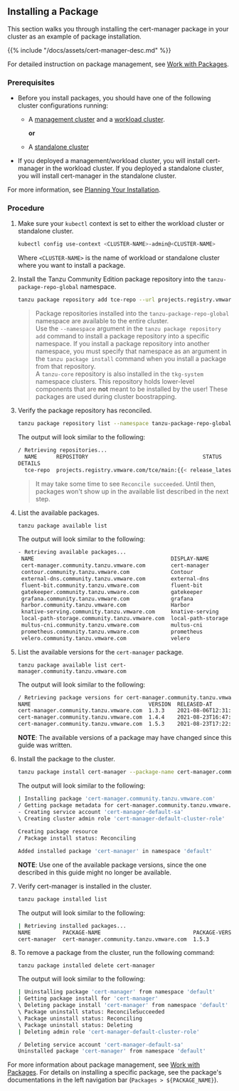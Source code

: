 ## Installing a Package

This section walks you through installing the cert-manager package in your cluster as an example of package installation.

{{% include "/docs/assets/cert-manager-desc.md" %}}

For detailed instruction on package management, see [Work with Packages](../package-management).

### Prerequisites

- Before you install packages, you should have one of the following cluster configurations running:

  - A [management cluster](https://tanzucommunityedition.io/docs/latest/glossary/#management-cluster) and a [workload cluster](https://tanzucommunityedition.io/docs/latest/glossary/#workload-cluster).

    **or**

  - A [standalone cluster](https://tanzucommunityedition.io/docs/latest/glossary/#standalone-cluster)
- If you deployed a management/workload cluster, you will install cert-manager in the workload cluster. If you deployed a standalone cluster, you will install cert-manager in the standalone cluster.

For more information, see [Planning Your Installation](https://tanzucommunityedition.io/docs/latest/installation-planning/).

### Procedure

1. Make sure your `kubectl` context is set to either the workload cluster or standalone cluster.

    ```sh
    kubectl config use-context <CLUSTER-NAME>-admin@<CLUSTER-NAME>
    ```

    Where ``<CLUSTER-NAME>`` is the name of workload or standalone cluster where you want to install a package.

1. Install the Tanzu Community Edition package repository into the `tanzu-package-repo-global` namespace.

    ```sh
    tanzu package repository add tce-repo --url projects.registry.vmware.com/tce/main:{{< release_latest_no_v >}} --namespace tanzu-package-repo-global
    ```

    > Package repositories installed into the `tanzu-package-repo-global` namespace are available to the entire cluster.  
    > Use the `--namespace` argument in the `tanzu package repository add` command to install a package repository into a specific namespace. If you install a package repository into another namespace, you must specify that namespace as an argument in the `tanzu package install` command  when you install a package from that repository.  
    > A `tanzu-core` repository is also installed in the `tkg-system` namespace
    > clusters. This repository holds lower-level components that are **not**
    > meant to be installed by the user! These packages are used during cluster
    > boostrapping.

1. Verify the package repository has reconciled.

    ```sh
    tanzu package repository list --namespace tanzu-package-repo-global
    ```

    The output will look similar to the following:

    ```sh
    / Retrieving repositories...
      NAME      REPOSITORY                                    STATUS
    DETAILS
      tce-repo  projects.registry.vmware.com/tce/main:{{< release_latest_no_v >}}  Reconcile succeeded
    ```
    > It may take some time to see `Reconcile succeeded`. Until then, packages
    > won't show up in the available list described in the next step.
    

1. List the available packages.

    ```sh
    tanzu package available list
    ```

    The output will look similar to the following:

    ```sh
    - Retrieving available packages...
     NAME                                           DISPLAY-NAME        SHORT-DESCRIPTION
     cert-manager.community.tanzu.vmware.com        cert-manager        Certificate management
     contour.community.tanzu.vmware.com             Contour             An ingress controller
     external-dns.community.tanzu.vmware.com        external-dns        This package provides DNS...
     fluent-bit.community.tanzu.vmware.com          fluent-bit          Fluent Bit is a fast Log Processor and...
     gatekeeper.community.tanzu.vmware.com          gatekeeper          policy management
     grafana.community.tanzu.vmware.com             grafana             Visualization and analytics software
     harbor.community.tanzu.vmware.com              Harbor              OCI Registry
     knative-serving.community.tanzu.vmware.com     knative-serving     Knative Serving builds on Kubernetes to...
     local-path-storage.community.tanzu.vmware.com  local-path-storage  This package provides local path node...
     multus-cni.community.tanzu.vmware.com          multus-cni          This package provides the ability for...
     prometheus.community.tanzu.vmware.com          prometheus          A time series database for your metrics
     velero.community.tanzu.vmware.com              velero              Disaster recovery capabilities
    ```

1. List the available versions for the `cert-manager` package.

    ```shell
    tanzu package available list cert-manager.community.tanzu.vmware.com
    ```

    The output will look similar to the following:

    ```sh
    / Retrieving package versions for cert-manager.community.tanzu.vmware.com...
    NAME                                     VERSION  RELEASED-AT
    cert-manager.community.tanzu.vmware.com  1.3.3    2021-08-06T12:31:21Z
    cert-manager.community.tanzu.vmware.com  1.4.4    2021-08-23T16:47:51Z
    cert-manager.community.tanzu.vmware.com  1.5.3    2021-08-23T17:22:51Z
    ```

    **NOTE**: The available versions of a package may have changed since this guide was written.

1. Install the package to the cluster.

    ```sh
    tanzu package install cert-manager --package-name cert-manager.community.tanzu.vmware.com --version 1.5.3
    ```

    The output will look similar to the following:

    ```sh
    | Installing package 'cert-manager.community.tanzu.vmware.com'
    / Getting package metadata for cert-manager.community.tanzu.vmware.com
    - Creating service account 'cert-manager-default-sa'
    \ Creating cluster admin role 'cert-manager-default-cluster-role'
  
    Creating package resource
    / Package install status: Reconciling

    Added installed package 'cert-manager' in namespace 'default'

    ```

    **NOTE**: Use one of the available package versions, since the one described
    in this guide might no longer be available.

1. Verify cert-manager is installed in the cluster.

     ```sh
     tanzu package installed list
     ```

     The output will look similar to the following:

     ```sh
     | Retrieving installed packages...
     NAME          PACKAGE-NAME                             PACKAGE-VERSION  STATUS
     cert-manager  cert-manager.community.tanzu.vmware.com  1.5.3            Reconcile succeeded
     ```

1. To remove a package from the cluster, run the following command:

     ```shell
     tanzu package installed delete cert-manager
     ```

     The output will look similar to the following:

     ```sh
     | Uninstalling package 'cert-manager' from namespace 'default'
     | Getting package install for 'cert-manager'
     \ Deleting package install 'cert-manager' from namespace 'default'
     \ Package uninstall status: ReconcileSucceeded
     \ Package uninstall status: Reconciling
     \ Package uninstall status: Deleting
     | Deleting admin role 'cert-manager-default-cluster-role'

     / Deleting service account 'cert-manager-default-sa'
     Uninstalled package 'cert-manager' from namespace 'default'
     ```

For more information about package management, see [Work with Packages](../package-management). For details on installing a specific package,
see the package's documentations in the left navigation bar (`Packages >
${PACKAGE_NAME}`).
